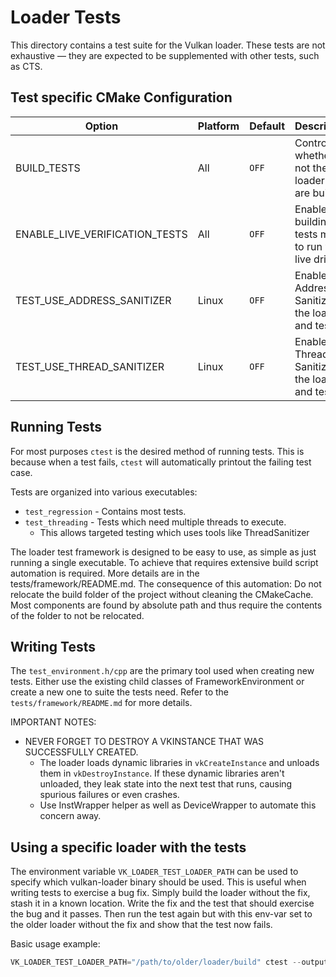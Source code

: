 
# Loader Tests

This directory contains a test suite for the Vulkan loader.
These tests are not exhaustive &mdash; they are expected to be supplemented with other tests, such as CTS.


## Test specific CMake Configuration

| Option                         | Platform | Default | Description                                              |
| ------------------------------ | -------- | ------- | -------------------------------------------------------- |
| BUILD_TESTS                    | All      | `OFF`   | Controls whether or not the loader tests are built.      |
| ENABLE_LIVE_VERIFICATION_TESTS | All      | `OFF`   | Enables building of tests meant to run with live drivers |
| TEST_USE_ADDRESS_SANITIZER     | Linux    | `OFF`   | Enables Address Sanitizer in the loader and tests        |
| TEST_USE_THREAD_SANITIZER      | Linux    | `OFF`   | Enables Thread Sanitizer in the loader and tests         |

## Running Tests

For most purposes `ctest` is the desired method of running tests.
This is because when a test fails, `ctest` will automatically printout the failing test case.

Tests are organized into various executables:
 * `test_regression` - Contains most tests.
 * `test_threading` - Tests which need multiple threads to execute.
   * This allows targeted testing which uses tools like ThreadSanitizer

The loader test framework is designed to be easy to use, as simple as just running a single executable. To achieve that requires extensive build script
automation is required. More details are in the tests/framework/README.md.
The consequence of this automation: Do not relocate the build folder of the project without cleaning the CMakeCache. Most components are found by absolute
path and thus require the contents of the folder to not be relocated.

## Writing Tests

The `test_environment.h/cpp` are the primary tool used when creating new tests. Either use the existing child classes of FrameworkEnvironment or create a new one
to suite the tests need. Refer to the `tests/framework/README.md` for more details.

IMPORTANT NOTES:
 * NEVER FORGET TO DESTROY A VKINSTANCE THAT WAS SUCCESSFULLY CREATED.
   * The loader loads dynamic libraries in `vkCreateInstance` and unloads them in `vkDestroyInstance`. If these dynamic libraries aren't unloaded, they leak state
   into the next test that runs, causing spurious failures or even crashes.
   * Use InstWrapper helper as well as DeviceWrapper to automate this concern away.

## Using a specific loader with the tests

The environment variable `VK_LOADER_TEST_LOADER_PATH` can be used to specify which vulkan-loader binary should be used.
This is useful when writing tests to exercise a bug fix.
Simply build the loader without the fix, stash it in a known location.
Write the fix and the test that should exercise the bug and it passes.
Then run the test again but with this env-var set to the older loader without the fix and show that the test now fails.

Basic usage example:
```c
VK_LOADER_TEST_LOADER_PATH="/path/to/older/loader/build" ctest --output-on-failure
```